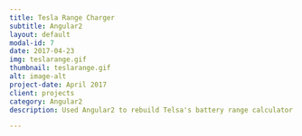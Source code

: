 ```yaml
---
title: Tesla Range Charger
subtitle: Angular2
layout: default
modal-id: 7
date: 2017-04-23
img: teslarange.gif
thumbnail: teslarange.gif
alt: image-alt
project-date: April 2017
client: projects
category: Angular2
description: Used Angular2 to rebuild Telsa's battery range calculator. This application has reactive forms API, and custom form controls for type of engine, speed, temperature, wheel size as well as heat and air conditioning controls

---
```

